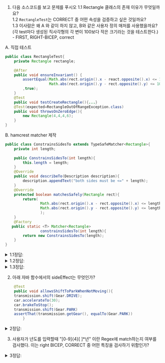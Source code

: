 1. 다음 소스코드를 보고 문제를 푸시오
1.1 Rectangle 클래스의 존재 이유가 무엇일까요?<br/>
1.2 `RectangleTest`는 CORRECT 중 어떤 속성을 검증하고 싶은 것일까요? <br/>
1.3 이사람은 왜 A 와 같이 하지 않고, B와 같은 사용자 정의 매처를 사용했을까요? <br/>
   (각 test마다 생성된 직사각형의 각 변이 100보다 작은 크기라는 것을 테스트한다.) - FIRST, RIGHT-BICEP, correct <br/>

A. 직접 테스트 
```java
public class RectangleTest{
    private Rectangle rectangle;
    
    @After
    public void ensureInvariant() {
        assertEqual(Math.abs(rect.origin().x - react.opposite().x) <= 100 && 
                    Math.abs(rect.origin().y - rect.opposite().y) <= 100
        ,true);
    }
    @Test
    public void testCreateRectangle(){...}
    @Test(expected=RectangleOutOfRangeException.class)
    public void throwsOnZeroEdge(){
        new Rectangle(4,4,4,6);
    }
}
```
B. hamcrest matcher 제작
```java
public class ConstrainsSidesTo extends TypeSafeMatcher<Rectangle>{
    private int length;
    
    public ConstrainsSidesTo(int length){
        this.length = length;
    }
    @Override
    public void describeTo(Description description){
        description.appendText("both sides must be <=" + length);
    }
    @Override
    protected boolean matchesSafely(Rectangle rect){
        return(
                Math.abs(rect.origin().x - rect.opposite().x) <= length && 
                Math.abs(rect.origin().y - rect.opposite().y) <= length
                );
    }
    @Factory
   public static <T> Matcher<Rectangle>
                constrainsSidesTo(int length){
        return new ConstrainsSidesTo(length);
    }
}
```

<details>
<summary> 1.1정답: </summary>
Rectangle 클래스가 있어 Range를 잘 지키고 있는지 따로 검사하지 않아도 된다.<br/>
 <br/> 
</details>
<details>
<summary> 1.2정답: </summary>
값이 `Range` 안에 있는지를 체크하기 위함이다.  <br/>
 <br/> 
</details>
<details>
<summary> 1.3정답: </summary>
의미 있는 메시지를 담은 describe to 덕분에 어떤 부분이 틀렸는지 명확히 알 수 있다. self-validating<br/>
 <br/> 
</details>

2. 아래 자바 함수에서의 sideEffect는 무엇인가?
```java
    @Test
    public void allowsShiftToParkWhenNotMoving(){
    transmission.shift(Gear.DRIVE);
    car.accelerateTo(30);
    car.brakeToStop();
    transmission.shift(Gear.PARK)
    assertThat(transmission.getGear(), equalTo(Gear.PARK))
        }
```
<details>
<summary> 2정답: </summary>
Side Effect는 호출 행동의 결과로 발생하는 상태 변화들이다. <br/>
여기서는 transmission의 GEAR가 DRIVE로 바뀐것, PARK로 바뀐것<br/>
car의 속도가 30으로 올라가고 0으로 바뀐 것 이 모두 side effect에 포함된다.<br/>
이들중에 검사가 필요한 것이 있다면 검사를 해야 한다.
</details>

3. 사용자가 년도를 입력할때     "[0-9]{4}[ ]*년" 이란 Regex에 match하는지 여부를 검사했다.
이는 right BICEP, CORRECT 중 어떤 특징을 검사하기 위함인가?

<details>
<summary> 3정답: </summary>
Boundary Condition, Conformance이다.  <br/>
</details>
